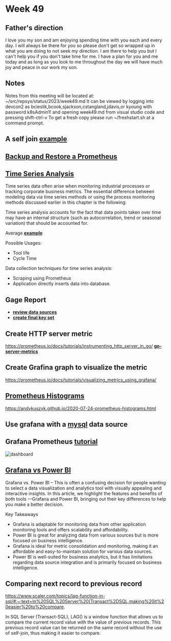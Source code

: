 # Week 49

## Father's direction

I love you my son and am enjoying spending time with you each and every day. I will always be there for you so please don't get so wrapped up in what you are doing to not seek my direction.  I am there to help you but I can't help you if you don't take time for me.  I have a plan for you and me today and as long as you look to me throughout the day we will have much joy and peace in our work my son.

## Notes

Notes from this meeting will be located at: ~/src/repsys/status/2023/week49.md
It can be viewed by logging into devcon2 as bcieslik,bcook,sjackson,cstangland,jdavis,or kyoung with password k8sAdmin1! and opening week49.md from visual studio code and pressing shift-ctrl-v
To get a fresh copy please run ~/freshstart.sh at a command prompt.

## A self join **[example](../../volumes/sql/examples/mssql/self_join.md)**


## **[Backup and Restore a Prometheus](https://devopstales.github.io/kubernetes/backup-and-retore-prometheus/)**

## **[Time Series Analysis](../../linux/time-series-analysis/time-series-analysis.md)**

Time series data often arise when monitoring industrial processes or tracking corporate business metrics. The essential difference between modeling data via time series methods or using the process monitoring methods discussed earlier in this chapter is the following:

Time series analysis accounts for the fact that data points taken over time may have an internal structure (such as autocorrelation, trend or seasonal variation) that should be accounted for.

Average **[example](../../linux/time-series-analysis/smoothing-techniques.md)**

Possible Usages:

- Tool life
- Cycle Time

Data collection techniques for time series analysis:

- Scraping using Prometheus
- Application directly inserts data into database.

## Gage Report

- **[review data sources](../../volumes/sql/gages/review_data_sources.sql)**
- **[create final key set](../../volumes/sql/gages/final_key_set.sql)**

## Create HTTP server metric

<https://prometheus.io/docs/tutorials/instrumenting_http_server_in_go/>
**[go-server-metrics](../../volumes/go/tutorials/prometheus/counter/go-server-metrics.md#test)**

## Create Grafina graph to visualize the metric

<https://prometheus.io/docs/tutorials/visualizing_metrics_using_grafana/>

## **[Prometheus Histograms](../../linux/prometheus/histograms/histograms.md)**

<https://andykuszyk.github.io/2020-07-24-prometheus-histograms.html>

## Use grafana with a **[mysql](https://www.techrepublic.com/article/how-to-connect-grafana-to-a-remote-mysql-database/)** data source

## Grafana Prometheus **[tutorial](https://youtu.be/EGgtJUjky8w)**

![dashboard](../../linux/grafana/dashboard.png)

## **[Grafana vs Power BI](https://www.metricfire.com/blog/grafana-vs-power-bi/)**

Grafana vs. Power BI – This is often a confusing decision for people wanting to select a data visualization and analytics tool with visually appealing and interactive insights. In this article, we highlight the features and benefits of both tools —Grafana and Power BI, bringing out their key differences to help you make a better decision.

Key Takeaways

- Grafana is adaptable for monitoring data from other application monitoring tools and offers scalability and affordability.
- Power BI is great for analyzing data from various sources but is more focused on business intelligence.
- Grafana is ideal for metric consolidation and monitoring, making it an affordable and easy-to-maintain solution for various data sources.
- Power BI is well-suited for business analytics, but it has limitations regarding data source integration and is primarily focused on business intelligence.

## Comparing next record to previous record

<https://www.scaler.com/topics/lag-function-in-sql/#:~:text=In%20SQL%20Server%20(Transact%2DSQL,making%20it%20easier%20to%20compare>.

In SQL Server (Transact-SQL), LAG() is a window function that allows us to compare the current record value with the value of previous records. This previous record value can be returned on the same record without the use of self-join, thus making it easier to compare.
